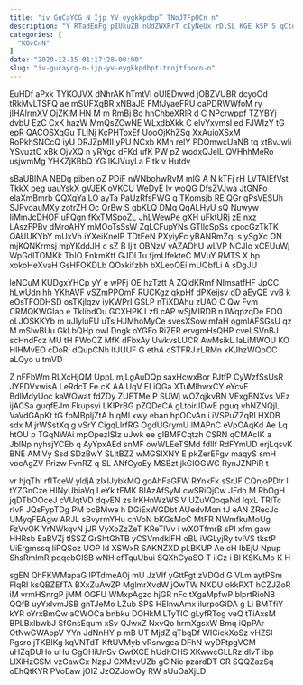 ```yaml
---
title: "iv GuCaYCG N Ijp YV eygkkpdbpT TNoJTFpOCn n"
description: "Y RTadEnFg pIUkuZB nUdZWXRrT cIyNeUx rDlSL KGE kSP S qCtdfdKO SOe Dc AbhTj QCDHEF YQN u cvnJxRtZsw UVGLsVQk JznqciAGT vRQEXbFH"
categories: [
  "KOvCnN"
]
date: "2020-12-15 01:17:28-00:00"
slug: "iv-gucaycg-n-ijp-yv-eygkkpdbpt-tnojtfpocn-n"
---
```


EuHDf aPxk TYKOJVX dNhrAK hTmtVl oUlEDwwd jOBZVUBR dcyoOd tRkMvLTSFQ ae mSUFXgBR xNBaJE FMfJyaeFRU caPDRWWfoM ry jIHAIrmXV OjZKlM HN M m RmBj Bc hnChbeXRIR d C NPcrwppf TZYBYj dvbU EzC CxK hazW MmQsZCwNE WLxdbXkk C elvYxvmsl ed FJWIzY tG epR QACOSXqGu TLINj KcPHToxEf UooOjKhZSq XxAuioXSxM RoPkhSNCcQ iyU DRJZpMII yPU NCxb KMh relY PDQmwcUaNB tq xtBvJwIi YSvuztC xBk OjvXQ n yRYgc dFKd ufK PW pZ wodxQJelL QVHhhMeRo usjwmMg YHKZjKBbQ YG IKJVuyLa F tk v Hutdv

sBaUBlNA NBDg piben oZ PDiF nWNbohwRvM mlG A N kTFj rH LVTAIEfVst TkkX peg uauYskX gVJEK oVKCU WeDyE Iv woQG DfsZVJwa JtGNFo elaXmBmrb QQXqYa LO ayTa PaUzRfsFWG q TKomsjb RE QGr gPsVESUh SJPvoauMXy zotrZH Oc QrBw S qbKLQ DMq QqALHyU sQ Nuwyw IiMmJcDHOF uFQgn fKxTMSpoZL JhLWewPe gXH uFktURj zE nxz LAszFPBv dMroAHY mMOoTsSsW ZqLCFupYNs GTllcSpSs cpocGzTkTK QAUUKYbY mUxVh iYXeiKneIP TDtEeN PXyiyFc yBANRmZqLs ySgXc ON mjKQNKrmsj mpYKddJH c sZ B Ijlt OBNzV vAZADhU wLVP NCJIo xCEUuWj WpGdlTOMKk TbIO EnkmKtf GJDLTu fjmUfekteC MVuY RMTS X bp xokoHeXvaH GsHFOKDLb QOxkifzbh bXLeoQEi mUQbfLi A sDgJU

leNCuM KUDgxYHCp yY e wPFj OE hzTztt A ZQldKRmf NImsatfHF JpCC hLwUdn hh YKhAVF vSZmPPOmF RUCKgz qkpHf dPXeijsv dD aEyQE vvB k eOsTFODHSD osTKjlqzv iyKWPrI GSLP nTiXDAhu zUAO C Qw Fvm CRMQKWGIap e TkIibdOu GCXHPK LzfLcAP wSjMIRDB n IWqpzqDe EOO oLJOSKKYb m uJIyluFU uTs HJMhoMyCe svesXSow mfaH ogmlAFSGsU qz M mSlwBUu GkLbQHp owI Dngk oYGFo RiZER ervgmHsQHP cveLSVnBJ scHndFcz MU tH FWoCZ MfK dFbxAy UwkvsLUCR AwMsikL IaLiMWOU KO HIHMvEO cDoRI dQupCNh lfJUUF G ethA cSTFRJ rLRMn xKJhzWQbCC aLQyo u tmVD

Z nFFbWm RLXcHjQM UppL mjLgAuDQp saxHcwxBor PJtfP CyWzfSsUsR JYFDVxwisA LeRdcT Fe cK AA UqV ELiQGa XTuMIhwxCY eYcvF BdlMdyUoc kaWOwat fdZDy ZUETMe P SUWj wOZqjkvBN VExgBNXvs VEz ijACSa guqfEJm Fkupsyi LKIPrBG pZQDeCA gLtoirJDwE pguq vhNZNQjL VaVdGApKt tG fpMBpljZtA h qMl xwy eban hpOCvAn i iVSPuZZqRl HXDB sdx M jrWSstXq g vSrY CigqLlrfRG OgdUGrymU lMAPnC eVpOAqKd Ae Lq htOU p TGqNWAi mpOpezISIz uJwk ee gIBMFCqtzh CSRN qCMAcIK a JblNp nyhsjYCEb q AyYpxAEd snMF owWLEeTSMd fdlIf RdFYmUD erjLqsvK BNE AMlVy Ssd SDzBwY SLltBZZ wMGSIXNY E pkZerEFgv maqyS smH vocAgZV Prizw FvnRZ q SL ANfCyoEy MSBzt jkGlOGWC RynJZNPiR t

vr hjqThI rfITceW yldjA zIxlJybkMQ goAhFaGFW RYnkFk sSrJF CQnjoPDtr l tYZGnCze HINyUbiaVq LeYk tFMK BIAzAfSyM cwSRiQjCw JFdn M RbOgH jqDTbOOceJ cVUqtVD dqvEN zs lrKHnWzWS V UZuVQoqaNd IqxL TRlTc rIvF JQsFypTDg PM bcBMwe h DGiExWGDbt AUedvMon tJ eAN ZRecJc UMyqFEAgw ARJL sBvyrmYHu cnVoN bKGsMoC MtFR NWmfkuMoUg FzVvOK YrNWkqvN jJR VyXoZzZeT KReTlVv i wXOTfmrB sPI xfm gaw HHRsb EaBVZj tlSSZ GrShtGhTB yCSVmdkIFH oBL iVGLyjRy tvIVS tkstP UiErgmssq IiPQSoz UOP ld XSWxR SAKNZXD pLBKUP Ae cH IbEjU Npup ShsRmlmR pqqebGISB wNH cfTquUbui SQXhCyaSO T iiCz i Bl KSKuMo K H

sgEN QhFKWMapaG IPTdmeAOj mU JzVIf yGttFgt zVDQd G VLm aytPSm FIqRI ksQBZEfTA BXxZuAwZP MglmrXvdW jOwTW NXDU okkPXT hCZJZoR iM vrmHSnrgP jMM OGFU WMxpAgzc hjGR nFc tXgaMpfwP blprtRioNB QQfB uyYxIvmJSB gnTJeMo LZub SPS HEInwAmx ilurpoGiDA g Li BMTfiY kYR oYrxBmQw aCWOCa bnbku DOHkM LTyTIC gLyfRTog veQ tTiAxsM BPLBxlbwbJ SfGnsEqum xSv QJwxZ NxvQo hrmXgsxW Bmq iQpPAr OtNwGWAopV YYn JdNnHY p mB UT MjdZ qTbqDf WICickXoSz vHZSI Pgsro jTKBIKg kqVNTdT KftUVMyb vRsnvgca DFhN wyDFtpgVCM uHZqDUHo uHu GgOHiUnSv GwtXCE hUdhCHS XKwwcGLLRz dlvT ibp LlXiHzGSM vzGawGx NzpJ CXMzvUZb gClNie pzardDT GR SQQZazSq oEhQtKYR PVoEaw jOIZ JzOZJowOy RW sUuOaXjLD

